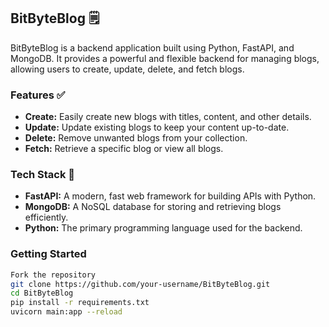 ## BitByteBlog 🗒️

BitByteBlog is a backend application built using Python, FastAPI, and MongoDB. It provides a powerful and flexible backend for managing blogs, allowing users to create, update, delete, and fetch blogs.

### Features ✅

- **Create:** Easily create new blogs with titles, content, and other details.
- **Update:** Update existing blogs to keep your content up-to-date.
- **Delete:** Remove unwanted blogs from your collection.
- **Fetch:** Retrieve a specific blog or view all blogs.

### Tech Stack 🚀

- **FastAPI:** A modern, fast web framework for building APIs with Python.
- **MongoDB:** A NoSQL database for storing and retrieving blogs efficiently.
- **Python:** The primary programming language used for the backend.

### Getting Started

```bash
Fork the repository
git clone https://github.com/your-username/BitByteBlog.git
cd BitByteBlog
pip install -r requirements.txt
uvicorn main:app --reload

```

